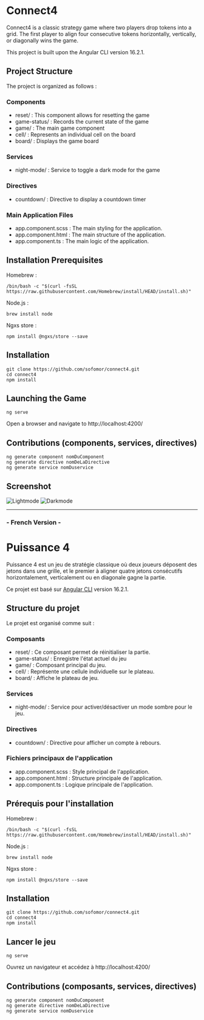 # Connect4

Connect4 is a classic strategy game where two players drop tokens into a grid. The first player to align four consecutive tokens horizontally, vertically, or diagonally wins the game.

This project is built upon the Angular CLI version 16.2.1.

## Project Structure

The project is organized as follows :

### Components
 * reset/ : This component allows for resetting the game
 * game-status/ : Records the current state of the game
 * game/ : The main game component
 * cell/ : Represents an individual cell on the board
 * board/ : Displays the game board
 
### Services
 * night-mode/ : Service to toggle a dark mode for the game
  
### Directives
 * countdown/ : Directive to display a countdown timer

### Main Application Files
 * app.component.scss : The main styling for the application.
 * app.component.html : The main structure of the application.
 * app.component.ts : The main logic of the application.

## Installation Prerequisites

Homebrew :
```
/bin/bash -c "$(curl -fsSL https://raw.githubusercontent.com/Homebrew/install/HEAD/install.sh)"
```
Node.js :
```
brew install node
```
Ngxs store : 
```
npm install @ngxs/store --save
```
  
## Installation
```
git clone https://github.com/sofomor/connect4.git
cd connect4
npm install
```

## Launching the Game
```
ng serve
```

Open a browser and navigate to http://localhost:4200/

## Contributions (components, services, directives)
```
ng generate component nomDuComponent
ng generate directive nomDeLaDirective
ng generate service nomDuservice
```

## Screenshot

![Lightmode](https://github.com/Sofomor/connect4-angular/assets/93552754/b68c2a58-debe-4221-abf4-d465c9d6d346)
![Darkmode](https://github.com/Sofomor/connect4-angular/assets/93552754/dff4e5db-a2ea-40f8-9a5d-522405ae3810)

----------------------------------------------------------


### - French Version -

# Puissance 4

Puissance 4 est un jeu de stratégie classique où deux joueurs déposent des jetons dans une grille, et le premier à aligner quatre jetons consécutifs horizontalement, verticalement ou en diagonale gagne la partie.

Ce projet est basé sur [Angular CLI](https://github.com/angular/angular-cli) version 16.2.1.

## Structure du projet

Le projet est organisé comme suit :

### Composants
 * reset/ : Ce composant permet de réinitialiser la partie.
 * game-status/ : Enregistre l'état actuel du jeu
 * game/ : Composant principal du jeu.
 * cell/ : Représente une cellule individuelle sur le plateau.
 * board/ : Affiche le plateau de jeu.
 
### Services
 * night-mode/ : Service pour activer/désactiver un mode sombre pour le jeu.
  
### Directives
 * countdown/ : Directive pour afficher un compte à rebours.

### Fichiers principaux de l'application
 * app.component.scss : Style principal de l'application.
 * app.component.html : Structure principale de l'application.
 * app.component.ts : Logique principale de l'application.

## Prérequis pour l'installation

Homebrew :
```
/bin/bash -c "$(curl -fsSL https://raw.githubusercontent.com/Homebrew/install/HEAD/install.sh)"
```
Node.js :
```
brew install node
```
Ngxs store : 
```
npm install @ngxs/store --save
```
  
## Installation
```
git clone https://github.com/sofomor/connect4.git
cd connect4
npm install
```

## Lancer le jeu
```
ng serve
```

Ouvrez un navigateur et accédez à http://localhost:4200/

## Contributions (composants, services, directives)
```
ng generate component nomDuComponent
ng generate directive nomDeLaDirective
ng generate service nomDuservice
```
